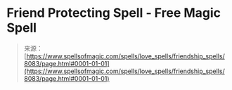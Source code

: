 <!--yml
category: 未分类
date: 2024-06-12 18:43:18
-->

# Friend Protecting Spell - Free Magic Spell

> 来源：[https://www.spellsofmagic.com/spells/love_spells/friendship_spells/8083/page.html#0001-01-01](https://www.spellsofmagic.com/spells/love_spells/friendship_spells/8083/page.html#0001-01-01)